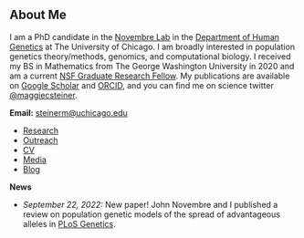 ## About Me

I am a PhD candidate in the [Novembre Lab](http://jnpopgen.org/) in the [Department of Human Genetics](https://genes.uchicago.edu/) at The University of Chicago. I am broadly interested in population genetics theory/methods, genomics, and computational biology. I received my BS in Mathematics from The George Washington University in 2020 and am a current [NSF Graduate Research Fellow](https://www.nsfgrfp.org/). My publications are available on [Google Scholar](https://scholar.google.com/citations?user=g0daNV8AAAAJ&hl=en) and [ORCID](https://orcid.org/0000-0002-1062-1228),  and you can find me on science twitter [@maggiecsteiner](https://twitter.com/maggiecsteiner). 

**Email:** steinerm@uchicago.edu

* [Research](https://maggiesteiner.github.io/research)
* [Outreach](https://maggiesteiner.github.io/outreach)
* [CV](https://maggiesteiner.github.io/cv)
* [Media](https://maggiesteiner.github.io/media)
* [Blog](https://maggiesteiner.github.io/blog)

**News**
* *September 22, 2022:* New paper! John Novembre and I published a review on population genetic models of the spread of advantageous alleles in [PLoS Genetics](https://journals.plos.org/plosgenetics/article/comments?id=10.1371/journal.pgen.1010391).
